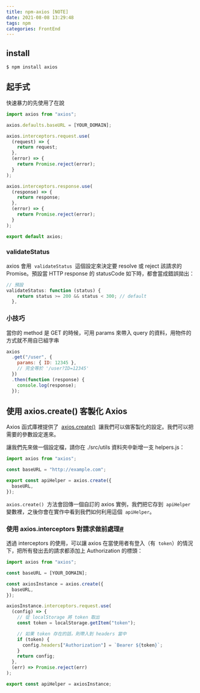 ```yaml
---
title: npm-axios [NOTE]
date: 2021-08-08 13:29:48
tags: npm
categories: FrontEnd
---
```


## install

```
$ npm install axios
```

## 起手式

快速暴力的先使用了在說

```javascript
import axios from "axios";

axios.defaults.baseURL = [YOUR_DOMAIN];

axios.interceptors.request.use(
  (request) => {
    return request;
  },
  (error) => {
    return Promise.reject(error);
  }
);

axios.interceptors.response.use(
  (response) => {
    return response;
  },
  (error) => {
    return Promise.reject(error);
  }
);

export default axios;
```

<!--more-->

### validateStatus

axios 會用  `validateStatus`  這個設定來決定要 resolve 或 reject 該請求的 Promise。預設當 HTTP response 的 statusCode 如下時，都會當成錯誤拋出：

```javascript
// 預設
validateStatus: function (status) {
    return status >= 200 && status < 300; // default
  },
```

### 小技巧

當你的 method 是 GET 的時候，可用 params 來帶入 query 的資料，用物件的方式就不用自已組字串

```javascript
axios
  .get("/user", {
    params: { ID: 12345 },
    // 完全等於 '/user?ID=12345'
  })
  .then(function (response) {
    console.log(response);
  });
```

## 使用 axios.create() 客製化 Axios

Axios 函式庫裡提供了  [axios.create()](https://github.com/axios/axios#creating-an-instance)  讓我們可以做客製化的設定。我們可以把需要的參數設定進來。

讓我們先來做一個設定檔，請你在 ./src/utils 資料夾中新增一支 helpers.js：

```javascript
import axios from "axios";

const baseURL = "http://example.com";

export const apiHelper = axios.create({
  baseURL,
});
```

`axios.create()`  方法會回傳一個自訂的 axios 實例，我們把它存到  `apiHelper`  變數裡，之後你會在實作中看到我們如何利用這個  `apiHelper`。

### 使用 axios.interceptors 對請求做前處理[#](https://pjchender.dev/npm/npm-axios#%E4%BD%BF%E7%94%A8-axiosinterceptors-%E5%B0%8D%E8%AB%8B%E6%B1%82%E5%81%9A%E5%89%8D%E8%99%95%E7%90%86)

透過 interceptors 的使用，可以讓 axios 在當使用者有登入（有  `token`）的情況下，把所有發出去的請求都添加上 Authorization 的標頭：

```javascript
import axios from "axios";

const baseURL = [YOUR_DOMAIN];

const axiosInstance = axios.create({
  baseURL,
});

axiosInstance.interceptors.request.use(
  (config) => {
    // 從 localStorage 將 token 取出
    const token = localStorage.getItem("token");

    // 如果 token 存在的話，則帶入到 headers 當中
    if (token) {
      config.headers["Authorization"] = `Bearer ${token}`;
    }
    return config;
  },
  (err) => Promise.reject(err)
);

export const apiHelper = axiosInstance;
```
